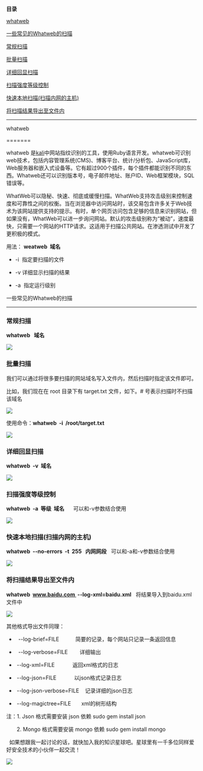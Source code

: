 **目录**

[whatweb](#t0 "whatweb")

[一些常见的Whatweb的扫描](#t1 "一些常见的Whatweb的扫描")

[常规扫描](#t2 "常规扫描")

[批量扫描](#t3 "批量扫描")

[详细回显扫描](#t4 "详细回显扫描")

[扫描强度等级控制](#t5 "扫描强度等级控制")

[快速本地扫描(扫描内网的主机)](#t6 "快速本地扫描(扫描内网的主机)")

[将扫描结果导出至文件内](#t7 "将扫描结果导出至文件内")

* * *

whatweb
=======

whatweb 是[kali](https://so.csdn.net/so/search?q=kali&spm=1001.2101.3001.7020)中网站指纹识别的工具，使用Ruby语言开发。whatweb可识别web技术，包括内容管理系统(CMS)、博客平台、统计/分析包、JavaScript库，Web服务器和嵌入式设备等。它有超过900个插件，每个插件都能识别不同的东西。Whatweb还可以识别版本号，电子邮件地址、账户ID、Web框架模块，SQL错误等。

WhatWeb可以隐秘、快速、彻底或缓慢扫描。WhatWeb支持攻击级别来控制速度和可靠性之间的权衡。当在浏览器中访问网站时，该交易包含许多关于Web技术为该网站提供支持的提示。有时，单个网页访问包含足够的信息来识别网站，但如果没有，WhatWeb可以进一步询问网站。默认的攻击级别称为“被动”，速度最快，只需要一个网站的HTTP请求。这适用于扫描公共网站。在渗透测试中开发了更积极的模式。

用法： **weatweb  域名**

*   \-i  指定要扫描的文件
*   \-v 详细显示扫描的结果
*   \-a  指定运行级别

一些常见的Whatweb的扫描
---------------

### 常规扫描

**whatweb   域名**

![](https://img-blog.csdnimg.cn/20181114105949714.png)

### 批量扫描

我们可以通过将很多要扫描的网站域名写入文件内，然后扫描时指定该文件即可。

比如，我们现在在 root 目录下有 target.txt 文件，如下。# 号表示扫描时不扫描该域名

![](https://img-blog.csdnimg.cn/20181114112624641.png)

使用命令：**whatweb  -i  /root/target.txt**

![](https://img-blog.csdnimg.cn/20181114112934620.png?x-oss-process=image/watermark,type_ZmFuZ3poZW5naGVpdGk,shadow_10,text_aHR0cHM6Ly9ibG9nLmNzZG4ubmV0L3FxXzM2MTE5MTky,size_16,color_FFFFFF,t_70)

### 详细回显扫描

**whatweb  -v  域名**

![](https://img-blog.csdnimg.cn/20181114110107518.png?x-oss-process=image/watermark,type_ZmFuZ3poZW5naGVpdGk,shadow_10,text_aHR0cHM6Ly9ibG9nLmNzZG4ubmV0L3FxXzM2MTE5MTky,size_16,color_FFFFFF,t_70)

### 扫描强度等级控制

**whatweb  -a  等级  域名**      可以和-v参数结合使用

![](https://img-blog.csdnimg.cn/20181114110310622.png?x-oss-process=image/watermark,type_ZmFuZ3poZW5naGVpdGk,shadow_10,text_aHR0cHM6Ly9ibG9nLmNzZG4ubmV0L3FxXzM2MTE5MTky,size_16,color_FFFFFF,t_70)

### 快速本地扫描(扫描内网的主机)

**whatweb  --no-errors  -t  255   内网网段**   可以和-a和-v参数结合使用 

![](https://img-blog.csdnimg.cn/20181114110833602.png?x-oss-process=image/watermark,type_ZmFuZ3poZW5naGVpdGk,shadow_10,text_aHR0cHM6Ly9ibG9nLmNzZG4ubmV0L3FxXzM2MTE5MTky,size_16,color_FFFFFF,t_70)

### 将扫描结果导出至文件内

**whatweb  www.baidu.com  --log-xml=baidu.xml**   将结果导入到baidu.xml文件中

![](https://img-blog.csdnimg.cn/20181114113152846.png?x-oss-process=image/watermark,type_ZmFuZ3poZW5naGVpdGk,shadow_10,text_aHR0cHM6Ly9ibG9nLmNzZG4ubmV0L3FxXzM2MTE5MTky,size_16,color_FFFFFF,t_70)

其他格式导出文件同理：

*     --log-brief=FILE           简要的记录，每个网站只记录一条返回信息
*     --log-verbose=FILE        详细输出
*    --log-xml=FILE            返回xml格式的日志
*    --log-json=FILE            以json格式记录日志
*    --log-json-verbose=FILE    记录详细的json日志
*    --log-magictree=FILE       xml的树形结构

注：1. Json 格式需要安装 json 依赖 sudo gem install json

       2. Mongo 格式需要安装 mongo 依赖 sudo gem install mongo

  如果想跟我一起讨论的话，就快加入我的知识星球吧。星球里有一千多位同样爱好安全技术的小伙伴一起交流！

![](https://img-blog.csdnimg.cn/1219ed79e9ed449d85d27b732cda5ea6.jpg)